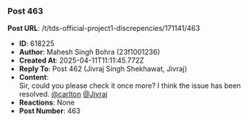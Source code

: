 ### Post 463
**Post URL**: /t/tds-official-project1-discrepencies/171141/463
- **ID**: 618225
- **Author**: Mahesh Singh Bohra  (23f1001236)
- **Created At**: 2025-04-11T11:11:45.772Z
- **Reply To**: Post 462 (Jivraj Singh Shekhawat, Jivraj)
- **Content**:  
  Sir, could you please check it once more? I think the issue has been resolved. <a class="mention" href="/u/carlton">@carlton</a> <a class="mention" href="/u/jivraj">@Jivraj</a>
- **Reactions**: None
- **Post Number**: 463

